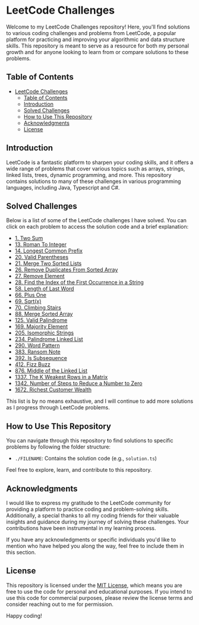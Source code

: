 # LeetCode Challenges

Welcome to my LeetCode Challenges repository! Here, you'll find solutions to various coding challenges and problems from LeetCode, a popular platform for practicing and improving your algorithmic and data structure skills. This repository is meant to serve as a resource for both my personal growth and for anyone looking to learn from or compare solutions to these problems.

## Table of Contents

- [LeetCode Challenges](#leetcode-challenges)
  - [Table of Contents](#table-of-contents)
  - [Introduction](#introduction)
  - [Solved Challenges](#solved-challenges)
  - [How to Use This Repository](#how-to-use-this-repository)
  - [Acknowledgments](#acknowledgments)
  - [License](#license)

## Introduction

LeetCode is a fantastic platform to sharpen your coding skills, and it offers a wide range of problems that cover various topics such as arrays, strings, linked lists, trees, dynamic programming, and more. This repository contains solutions to many of these challenges in various programming languages, including Java, Typescript and C#.

## Solved Challenges

Below is a list of some of the LeetCode challenges I have solved. You can click on each problem to access the solution code and a brief explanation:

- [1. Two Sum](./1_Two_Sum.ts)
- [13. Roman To Integer](./13_Roman_to_Integer.java)
- [14. Longest Common Prefix](./14_longest_Common_Prefix.ts)
- [20. Valid Parentheses](./20_Valid_Parentheses.ts)
- [21. Merge Two Sorted Lists](./21_Merge_Two_Sorted_Lists.ts)
- [26. Remove Duplicates From Sorted Array](./26_Remove_Duplicates_from_Sorted_Array.ts)
- [27. Remove Element](./27_Remove_Element.cs)
- [28. Find the Index of the First Occurrence in a String](./28_Find_the_Index_of_the_First_Occurrence_in_a_String.cs)
- [58. Length of Last Word](./58_Length_of_Last_Word.cs)
- [66. Plus One](./66_Plus_One.ts)
- [69. Sqrt(x)](./69_sqrt_x.ts)
- [70. Climbing Stairs](./70_Climbing_Stairs.ts)
- [88. Merge Sorted Array](./88_Merge_Sorted_Array.ts)
- [125. Valid Palindrome](./125_Valid_Palindrome.cs)
- [169. Majority Element](./169_Majority_Element.cs)
- [205. Isomorphic Strings](./205_Isomorphic_Strings.cs)
- [234. Palindrome Linked List](./234_Palindrome_Linked_List.ts)
- [290. Word Pattern](./290_Word_Pattern.cs)
- [383. Ransom Note](./383_Ransom_Note.ts)
- [392. Is Subsequence](./392_Is_Subsequence.cs)
- [412. Fizz Buzz](./412_Fizz_Buzz.ts)
- [876. Middle of the Linked List](./876_Middle_of_the_Linked_List.ts)
- [1337. The K Weakest Rows in a Matrix](./1337_The_K_Weakest_Rows_in_a_Matrix.ts)
- [1342. Number of Steps to Reduce a Number to Zero](./1342._Number_of_Steps_to_Reduce_a_Number_to_Zero.ts)
- [1672. Richest Customer Wealth](./1672_Richest_Customer_Wealth.ts)

This list is by no means exhaustive, and I will continue to add more solutions as I progress through LeetCode problems.

## How to Use This Repository

You can navigate through this repository to find solutions to specific problems by following the folder structure:

- `./FILENAME`: Contains the solution code (e.g., `solution.ts`)

Feel free to explore, learn, and contribute to this repository.

## Acknowledgments

I would like to express my gratitude to the LeetCode community for providing a platform to practice coding and problem-solving skills. Additionally, a special thanks to all my coding friends for their valuable insights and guidance during my journey of solving these challenges. Your contributions have been instrumental in my learning process.

If you have any acknowledgments or specific individuals you'd like to mention who have helped you along the way, feel free to include them in this section.

## License

This repository is licensed under the [MIT License](LICENSE), which means you are free to use the code for personal and educational purposes. If you intend to use this code for commercial purposes, please review the license terms and consider reaching out to me for permission.

Happy coding!

